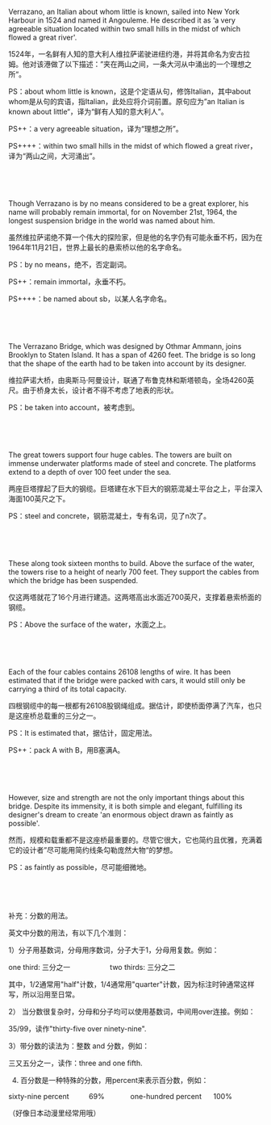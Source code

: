 Verrazano, an Italian about whom little is known, sailed into New York Harbour in 1524 and named it Angouleme. He described it as ‘a very agreeable situation located within two small hills in the midst of which flowed a great river'.

1524年，一名鲜有人知的意大利人维拉萨诺驶进纽约港，并将其命名为安古拉姆。他对该港做了以下描述：”夹在两山之间，一条大河从中涌出的一个理想之所“。

PS：about whom little is known，这是个定语从句，修饰Italian，其中about whom是从句的宾语，指Italian，此处应将介词前置。原句应为”an Italian is known about little“，译为“鲜有人知的意大利人”。

PS++：a very agreeable situation，译为“理想之所”。

PS++++：within two small hills in the midst of which flowed a great river，译为“两山之间，大河涌出”。

    

    



Though Verrazano is by no means considered to be a great explorer, his name will probably remain immortal, for on November 21st, 1964, the longest suspension bridge in the world was named about him.

虽然维拉萨诺绝不算一个伟大的探险家，但是他的名字仍有可能永垂不朽，因为在1964年11月21日，世界上最长的悬索桥以他的名字命名。

PS：by no means，绝不，否定副词。

PS++：remain immortal，永垂不朽。

PS++++：be named about sb，以某人名字命名。

    

    



The Verrazano Bridge, which was designed by Othmar Ammann, joins Brooklyn to Staten Island. It has a span of 4260 feet. The bridge is so long that the shape of the earth had to be taken into account by its designer.

维拉萨诺大桥，由奥斯马·阿曼设计，联通了布鲁克林和斯塔顿岛，全场4260英尺。由于桥身太长，设计者不得不考虑了地表的形状。

PS：be taken into account，被考虑到。

    

    



The great towers support four huge cables. The towers are built on immense underwater platforms made of steel and concrete. The platforms extend to a depth of over 100 feet under the sea.

两座巨塔撑起了巨大的钢缆。巨塔建在水下巨大的钢筋混凝土平台之上，平台深入海面100英尺之下。

PS：steel and concrete，钢筋混凝土，专有名词，见了n次了。

    

    



These along took sixteen months to build. Above the surface of the water, the towers rise to a height of nearly 700 feet. They support the cables from which the bridge has been suspended.

仅这两塔就花了16个月进行建造。这两塔高出水面近700英尺，支撑着悬索桥面的钢缆。

PS：Above the surface of the water，水面之上。

    

    



Each of the four cables contains 26108 lengths of wire. It has been estimated that if the bridge were packed with cars, it would still only be carrying a third of its total capacity.

四根钢缆中的每一根都有26108股钢绳组成。据估计，即使桥面停满了汽车，也只是这座桥总载重的三分之一。

PS：It is estimated that，据估计，固定用法。

PS++：pack A with B，用B塞满A。

    

    



However, size and strength are not the only important things about this bridge. Despite its immensity, it is both simple and elegant, fulfilling its designer's dream to create 'an enormous object drawn as faintly as possible'.

然而，规模和载重都不是这座桥最重要的。尽管它很大，它也简约且优雅，充满着它的设计者”尽可能用简约线条勾勒庞然大物“的梦想。

PS：as faintly as possible，尽可能细微地。

    

    



补充：分数的用法。

英文中分数的用法，有以下几个准则：

1）分子用基数词，分母用序数词，分子大于1，分母用复数。例如：

one third: 三分之一                    two thirds: 三分之二

其中，1/2通常用"half"计数，1/4通常用"quarter"计数，因为标注时钟通常这样写，所以沿用至日常。

2） 当分数很复杂时，分母和分子均可以使用基数词，中间用over连接。例如：

35/99，读作"thirty-five over ninety-nine".

3）带分数的读法为：整数 and 分数，例如：

三又五分之一，读作：three and one fifth.

4) 百分数是一种特殊的分数，用percent来表示百分数，例如：

sixty-nine percent          69%             one-hundred percent      100%

（好像日本动漫里经常用哦）
